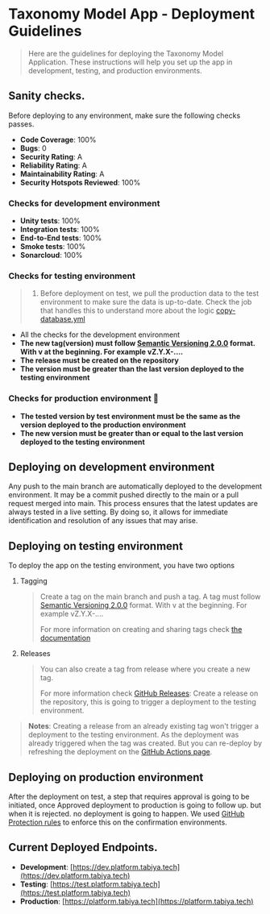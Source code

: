 # Taxonomy Model App - Deployment Guidelines

> Here are the guidelines for deploying the Taxonomy Model Application. 
> These instructions will help you set up the app in development, testing, and production environments.

## Sanity checks.

Before deploying to any environment, make sure the following checks passes.

- **Code Coverage**: 100%
- **Bugs**: 0
- **Security Rating**: A
- **Reliability Rating**: A
- **Maintainability Rating**: A
- **Security Hotspots Reviewed**: 100%

### Checks for development environment

- **Unity tests**: 100%
- **Integration tests**: 100%
- **End-to-End tests**: 100%
- **Smoke tests**: 100%
- **Sonarcloud**: 100%

### Checks for testing environment

> 1. Before deployment on test, we pull the production data to the test environment to make sure the data is up-to-date.
> Check the job that handles this to understand more about the logic [copy-database.yml](.github/workflows/copy-database.yml)

- All the checks for the development environment
- **The new tag(version) must follow [Semantic Versioning 2.0.0](https://semver.org/) format. With v at the beginning. For example vZ.Y.X-....**
- **The release must be created on the repository**
- **The version must be greater than the last version deployed to the testing environment**

### Checks for production environment 🚀

- **The tested version by test environment must be the same as the version deployed to the production environment**
- **The new version must be greater than or equal to the last version deployed to the testing environment**


## Deploying on development environment

Any push to the main branch are automatically deployed to the development environment. It may be a commit pushed directly to the main or a pull request merged into main. This process ensures that the latest updates are always tested in a live setting. By doing so, it allows for immediate identification and resolution of any issues that may arise.

## Deploying on testing environment

To deploy the app on the testing environment, you have two options

1. Tagging
   > Create a tag on the main branch and push a tag. A tag must follow [Semantic Versioning 2.0.0](https://semver.org/) format. With v at the beginning. For example vZ.Y.X-....
   >   
   > For more information on creating and sharing tags check [the documentation](https://git-scm.com/book/en/v2/Git-Basics-Tagging)
2. Releases
   > You can also create a tag from release where you create a new tag. 
   > 
   > For more information check [GitHub Releases](https://docs.github.com/en/repositories/releasing-projects-on-github/about-releases): Create a release on the repository, this is going to trigger a deployment to the testing environment.

> **Notes**:
> Creating a release from an already existing tag won't trigger a deployment to the testing environment. As the deployment was already triggered when the tag was created. But you can re-deploy by refreshing the deployment on the [GitHub Actions page](https://github.com/tabiya-tech/taxonomy-model-application/actions).

## Deploying on production environment

After the deployment on test, a step that requires approval is going to be initiated, once Approved deployment to production is going to follow up. but when it is rejected. no deployment is going to happen. We used [GitHub Protection rules](https://docs.github.com/en/actions/deployment/protecting-deployments/creating-custom-deployment-protection-rules) to enforce this on the confirmation environments.

## Current Deployed Endpoints.

- **Development**: [https://dev.platform.tabiya.tech](https://dev.platform.tabiya.tech)
- **Testing**: [https://test.platform.tabiya.tech](https://test.platform.tabiya.tech)
- **Production**: [https://platform.tabiya.tech](https://platform.tabiya.tech)
